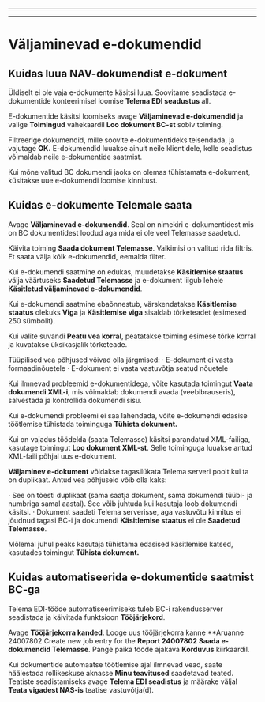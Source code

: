 
---
---
# Väljaminevad e-dokumendid

## Kuidas luua NAV-dokumendist e-dokument 
Üldiselt ei ole vaja e-dokumente käsitsi luua. Soovitame seadistada e-dokumentide konteerimisel loomise **Telema EDI seadustus** all.

E-dokumentide käsitsi loomiseks avage **Väljaminevad e-dokumendid** ja valige **Toimingud** vahekaardil **Loo dokument BC-st** sobiv toiming.

Filtreerige dokumendid, mille soovite e-dokumentideks teisendada, ja vajutage **OK.** E-dokumendid luuakse ainult neile klientidele, kelle seadistus võimaldab neile e-dokumentide saatmist.

Kui mõne valitud BC dokumendi jaoks on olemas tühistamata e-dokument, küsitakse uue e-dokumendi loomise kinnitust.

## Kuidas e-dokumente Telemale saata
Avage  **Väljaminevad e-dokumendid**. Seal on nimekiri e-dokumentidest mis on BC dokumentidest loodud aga mida ei ole veel Telemasse saadetud.

Käivita toiming **Saada dokument Telemasse**. Vaikimisi on valitud rida filtris. Et saata välja kõik e-dokumendid, eemalda filter.

Kui e-dokumendi saatmine on edukas, muudetakse **Käsitlemise staatus** välja väärtuseks **Saadetud Telemasse** ja e-dokument liigub lehele **Käsitletud väljaminevad e-dokumendid**.


Kui e-dokumendi saatmine ebaõnnestub, värskendatakse **Käsitlemise staatus** olekuks **Viga** ja **Käsitlemise viga** sisaldab tõrketeadet (esimesed 250 sümbolit).

Kui valite suvandi **Peatu vea korral**, peatatakse toiming esimese tõrke korral ja kuvatakse üksikasjalik tõrketeade.

Tüüpilised vea põhjused võivad olla järgmised:
·  E-dokument ei vasta formaadinõuetele
·  E-dokument ei vasta vastuvõtja seatud nõuetele

Kui ilmnevad probleemid e-dokumentidega, võite kasutada toimingut **Vaata dokumendi XML-i**, mis võimaldab dokumendi avada (veebibrauseris), salvestada ja kontrollida dokumendi sisu.

Kui e-dokumendi probleemi ei saa lahendada, võite e-dokumendi edasise töötlemise tühistada toiminguga **Tühista dokument.**

Kui on vajadus töödelda (saata Telemasse) käsitsi parandatud XML-failiga, kasutage toimingut **Loo dokument XML-st**. Selle toiminguga luuakse antud XML-faili põhjal uus e-dokument.

**Väljaminev e-dokument** võidakse tagasilükata Telema serveri poolt kui ta on duplikaat. Antud vea põhjuseid võib olla kaks:

·  See on tõesti duplikaat (sama saatja dokument, sama dokumendi tüübi- ja numbriga samal aastal). See võib juhtuda kui kasutaja loob dokumendi käsitsi.
·  Dokument saadeti Telema serverisse, aga vastuvõtu kinnitus ei jõudnud tagasi BC-i ja dokumendi **Käsitlemise staatus** ei ole **Saadetud Telemasse**.

Mõlemal juhul peaks kasutaja tühistama edasised käsitlemise katsed, kasutades toimingut **Tühista dokument.**

## Kuidas automatiseerida e-dokumentide saatmist BC-ga
Telema EDI-tööde automatiseerimiseks tuleb BC-i rakendusserver seadistada ja käivitada funktsioon **Tööjärjekord**.

Avage  **Tööjärjekorra kanded**. Looge uus tööjärjekorra kanne **Aruanne 24007802 Create new job entry for the  **Report 24007802 Saada e-dokumendid Telemasse**. 
Pange paika tööde ajakava  **Korduvus**  kiirkaardil.

Kui dokumentide automaatse töötlemise ajal ilmnevad vead, saate häälestada rollikeskuse aknasse **Minu teavitused** saadetavad teated. Teatiste seadistamiseks avage **Telema EDI seadistus**  ja määrake väljal **Teata vigadest NAS-is** teatise vastuvõtja(d). 
